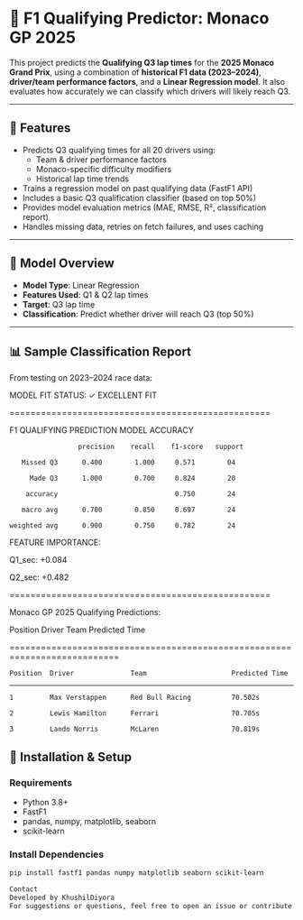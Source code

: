 # 🏁 F1 Qualifying Predictor: Monaco GP 2025

This project predicts the **Qualifying Q3 lap times** for the **2025 Monaco Grand Prix**, using a combination of **historical F1 data (2023–2024)**, **driver/team performance factors**, and a **Linear Regression model**. It also evaluates how accurately we can classify which drivers will likely reach Q3.

---

## 🚀 Features

- Predicts Q3 qualifying times for all 20 drivers using:
  - Team & driver performance factors
  - Monaco-specific difficulty modifiers
  - Historical lap time trends
- Trains a regression model on past qualifying data (FastF1 API)
- Includes a basic Q3 qualification classifier (based on top 50%)
- Provides model evaluation metrics (MAE, RMSE, R², classification report)
- Handles missing data, retries on fetch failures, and uses caching

---

## 🧠 Model Overview

- **Model Type**: Linear Regression
- **Features Used**: Q1 & Q2 lap times
- **Target**: Q3 lap time
- **Classification**: Predict whether driver will reach Q3 (top 50%)

---

## 📊 Sample Classification Report

From testing on 2023–2024 race data:

MODEL FIT STATUS:
✓ EXCELLENT FIT

==================================================

F1 QUALIFYING PREDICTION MODEL ACCURACY

                     precision    recall    f1-score   support

       Missed Q3      0.400        1.000     0.571        04

         Made Q3      1.000        0.700     0.824        20

        accuracy                             0.750        24
    
       macro avg      0.700        0.850     0.697        24

    weighted avg      0.900        0.750     0.782        24


FEATURE IMPORTANCE:

Q1_sec: +0.084

Q2_sec: +0.482

==================================================

Monaco GP 2025 Qualifying Predictions:

Position Driver Team Predicted Time

===========================================================================

    Position  Driver              Team                     Predicted Time

---------------------------------------------------------------------------

    1         Max Verstappen      Red Bull Racing          70.502s

    2         Lewis Hamilton      Ferrari                  70.705s

    3         Lando Norris        McLaren                  70.819s


## 🔧 Installation & Setup

### Requirements

- Python 3.8+
- FastF1
- pandas, numpy, matplotlib, seaborn
- scikit-learn

### Install Dependencies

```bash
pip install fastf1 pandas numpy matplotlib seaborn scikit-learn

Contact
Developed by KhushilDiyora
For suggestions or questions, feel free to open an issue or contribute.
